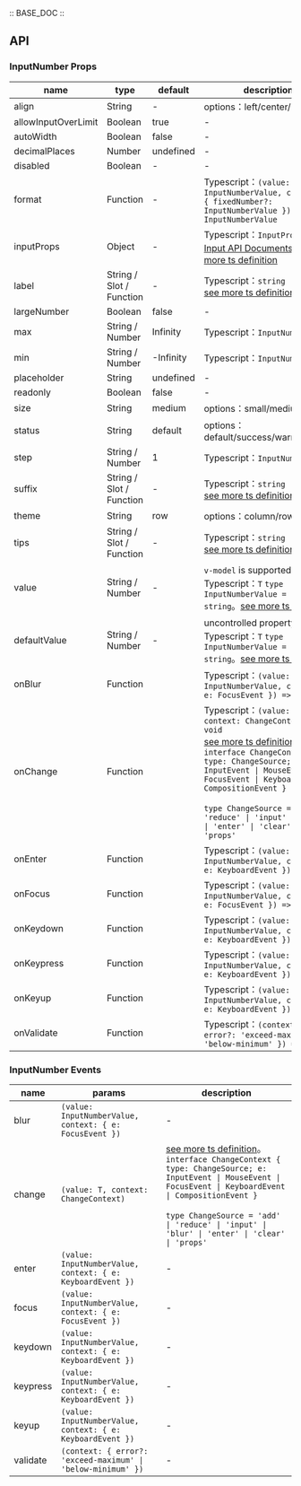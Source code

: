 :: BASE_DOC ::

## API
### InputNumber Props

name | type | default | description | required
-- | -- | -- | -- | --
align | String | - | options：left/center/right | N
allowInputOverLimit | Boolean | true | \- | N
autoWidth | Boolean | false | \- | N
decimalPlaces | Number | undefined | \- | N
disabled | Boolean | - | \- | N
format | Function | - | Typescript：`(value: InputNumberValue, context?: { fixedNumber?: InputNumberValue }) => InputNumberValue` | N
inputProps | Object | - | Typescript：`InputProps`，[Input API Documents](./input?tab=api)。[see more ts definition](https://github.com/Tencent/tdesign-vue/tree/develop/src/input-number/type.ts) | N
label | String / Slot / Function | - | Typescript：`string \| TNode`。[see more ts definition](https://github.com/Tencent/tdesign-vue/blob/develop/src/common.ts) | N
largeNumber | Boolean | false | \- | N
max | String / Number | Infinity | Typescript：`InputNumberValue` | N
min | String / Number | -Infinity | Typescript：`InputNumberValue` | N
placeholder | String | undefined | \- | N
readonly | Boolean | false | \- | N
size | String | medium | options：small/medium/large | N
status | String | default | options：default/success/warning/error | N
step | String / Number | 1 | Typescript：`InputNumberValue` | N
suffix | String / Slot / Function | - | Typescript：`string \| TNode`。[see more ts definition](https://github.com/Tencent/tdesign-vue/blob/develop/src/common.ts) | N
theme | String | row | options：column/row/normal | N
tips | String / Slot / Function | - | Typescript：`string \| TNode`。[see more ts definition](https://github.com/Tencent/tdesign-vue/blob/develop/src/common.ts) | N
value | String / Number | - | `v-model` is supported。Typescript：`T` `type InputNumberValue = number \| string`。[see more ts definition](https://github.com/Tencent/tdesign-vue/tree/develop/src/input-number/type.ts) | N
defaultValue | String / Number | - | uncontrolled property。Typescript：`T` `type InputNumberValue = number \| string`。[see more ts definition](https://github.com/Tencent/tdesign-vue/tree/develop/src/input-number/type.ts) | N
onBlur | Function |  | Typescript：`(value: InputNumberValue, context: { e: FocusEvent }) => void`<br/> | N
onChange | Function |  | Typescript：`(value: T, context: ChangeContext) => void`<br/>[see more ts definition](https://github.com/Tencent/tdesign-vue/tree/develop/src/input-number/type.ts)。<br/>`interface ChangeContext { type: ChangeSource; e: InputEvent \| MouseEvent \| FocusEvent \| KeyboardEvent \| CompositionEvent }`<br/><br/>`type ChangeSource = 'add' \| 'reduce' \| 'input' \| 'blur' \| 'enter' \| 'clear' \| 'props'`<br/> | N
onEnter | Function |  | Typescript：`(value: InputNumberValue, context: { e: KeyboardEvent }) => void`<br/> | N
onFocus | Function |  | Typescript：`(value: InputNumberValue, context: { e: FocusEvent }) => void`<br/> | N
onKeydown | Function |  | Typescript：`(value: InputNumberValue, context: { e: KeyboardEvent }) => void`<br/> | N
onKeypress | Function |  | Typescript：`(value: InputNumberValue, context: { e: KeyboardEvent }) => void`<br/> | N
onKeyup | Function |  | Typescript：`(value: InputNumberValue, context: { e: KeyboardEvent }) => void`<br/> | N
onValidate | Function |  | Typescript：`(context: { error?: 'exceed-maximum' \| 'below-minimum' }) => void`<br/> | N

### InputNumber Events

name | params | description
-- | -- | --
blur | `(value: InputNumberValue, context: { e: FocusEvent })` | \-
change | `(value: T, context: ChangeContext)` | [see more ts definition](https://github.com/Tencent/tdesign-vue/tree/develop/src/input-number/type.ts)。<br/>`interface ChangeContext { type: ChangeSource; e: InputEvent \| MouseEvent \| FocusEvent \| KeyboardEvent \| CompositionEvent }`<br/><br/>`type ChangeSource = 'add' \| 'reduce' \| 'input' \| 'blur' \| 'enter' \| 'clear' \| 'props'`<br/>
enter | `(value: InputNumberValue, context: { e: KeyboardEvent })` | \-
focus | `(value: InputNumberValue, context: { e: FocusEvent })` | \-
keydown | `(value: InputNumberValue, context: { e: KeyboardEvent })` | \-
keypress | `(value: InputNumberValue, context: { e: KeyboardEvent })` | \-
keyup | `(value: InputNumberValue, context: { e: KeyboardEvent })` | \-
validate | `(context: { error?: 'exceed-maximum' \| 'below-minimum' })` | \-
